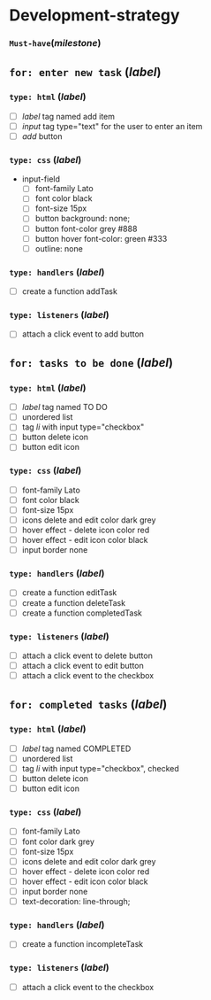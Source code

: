 <!--

  There will be different types of tasks for each user story:
    `type: components`
    `type: css`
    `type: logic`
    `type: handlers`
    ...

-->

# Development-strategy

### `Must-have`(_milestone_)

## `for: enter new task` (_label_)

### `type: html` (_label_)

- [ ] *label* tag named add item
- [ ] *input* tag type="text" for the user to enter an item
- [ ] *add* button

### `type: css` (_label_)

- input-field
  - [ ] font-family Lato
  - [ ] font color black
  - [ ] font-size 15px
  - [ ] button background: none;
  - [ ] button font-color grey #888
  - [ ] button hover font-color: green #333
  - [ ] outline: none

### `type: handlers` (_label_)

- [ ] create a function addTask

### `type: listeners` (_label_)

- [ ] attach a click event to add button
  
## `for: tasks to be done` (_label_)

### `type: html` (_label_)

- [ ] *label* tag named TO DO
- [ ] unordered list
- [ ] tag *li* with input type="checkbox"
- [ ] button delete icon
- [ ] button edit icon

### `type: css` (_label_)

- [ ] font-family Lato
- [ ] font color black
- [ ] font-size 15px
- [ ] icons delete and edit color dark grey
- [ ] hover effect - delete icon color red
- [ ] hover effect - edit icon color black
- [ ] input border none

### `type: handlers` (_label_)

- [ ] create a function editTask
- [ ] create a function deleteTask
- [ ] create a function completedTask

### `type: listeners` (_label_)

- [ ] attach a click event to delete button
- [ ] attach a click event to edit button
- [ ] attach a click event to the checkbox
  
## `for: completed tasks` (_label_)

### `type: html` (_label_)

- [ ] *label* tag named COMPLETED
- [ ] unordered list
- [ ] tag *li* with input type="checkbox", checked
- [ ] button delete icon
- [ ] button edit icon

### `type: css` (_label_)

- [ ] font-family Lato
- [ ] font color dark grey
- [ ] font-size 15px
- [ ] icons delete and edit color dark grey
- [ ] hover effect - delete icon color red
- [ ] hover effect - edit icon color black
- [ ] input border none
- [ ] text-decoration: line-through;

### `type: handlers` (_label_)

- [ ] create a function incompleteTask

### `type: listeners` (_label_)

- [ ] attach a click event to the checkbox
